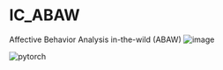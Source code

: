 # IC_ABAW
Affective Behavior Analysis in-the-wild (ABAW)
![image](https://user-images.githubusercontent.com/48800547/158078670-d79283e9-5d9e-4f8b-9962-52bb089459c3.png)

![pytorch](https://user-images.githubusercontent.com/48800547/158078627-5b0de463-86d0-48fb-976c-a83f8367e81f.svg)
